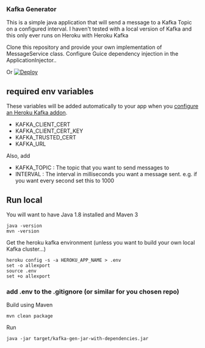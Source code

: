 ### Kafka Generator

This is a simple java application that will send a message to a Kafka Topic on a configured interval.
I haven't tested with a local version of Kafka and this only ever runs on Heroku with Heroku Kafka

Clone this repository and provide your own implementation of MessageService class. 
Configure Guice dependency injection in the ApplicationInjector.. 

Or 
[![Deploy](https://www.herokucdn.com/deploy/button.svg)](https://heroku.com/deploy)

## required env variables

These variables will be added automatically to your app when you [configure an Heroku Kafka addon](https://devcenter.heroku.com/articles/kafka-on-heroku#kafka-concepts).
- KAFKA_CLIENT_CERT
- KAFKA_CLIENT_CERT_KEY
- KAFKA_TRUSTED_CERT
- KAFKA_URL

Also, add 
- KAFKA_TOPIC : The topic that you want to send messages to
- INTERVAL : The interval in milliseconds you want a message sent. e.g. if you want every second set this to 1000 

## Run local

You will want to have Java 1.8 installed and Maven 3
```
java -version
mvn -version
```

Get the heroku kafka environment (unless you want to build your own local Kafka cluster...)
```
heroku config -s -a HEROKU_APP_NAME > .env
set -o allexport
source .env
set +o allexport
```

### add .env to the .gitignore (or similar for you chosen repo) 

Build using Maven
```
mvn clean package
```

Run

```
java -jar target/kafka-gen-jar-with-dependencies.jar
```

